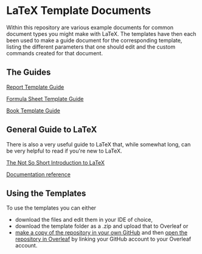 # LaTeX Template Documents

Within this repository are various example documents for common document types you might make with LaTeX. The templates have then each been used to make a guide document for the corresponding template, listing the different parameters that one should edit and the custom commands created for that document.

## The Guides

[Report Template Guide](./Guides/Report%20Template%20-%20Guide/build_report%20template%20guide/report%20template%20guide.pdf)

[Formula Sheet Template Guide](./Guides/Formula%20Sheet%20Template%20-%20Guide/build_Formula%20Sheet%20Template%20Guide/Formula%20Sheet%20Template%20Guide.pdf)

[Book Template Guide](./Guides/Book%20Template%20-%20Guide/build_Book%20Template%20Guide/Book%20Template%20Guide.pdf)

## General Guide to LaTeX

There is also a very useful guide to LaTeX that, while somewhat long, can be very helpful to read if you're new to LaTeX.

[The Not So Short Introduction to LaTeX](https://mirror.aarnet.edu.au/pub/CTAN/info/lshort/english/lshort.pdf)

[Documentation reference](https://www.ctan.org/tex-archive/info/lshort/)


## Using the Templates

To use the templates you can either 
- download the files and edit them in your IDE of choice,
- download the template folder as a .zip and upload that to Overleaf or
- [make a copy of the repository in your own GitHub](https://docs.github.com/en/repositories/creating-and-managing-repositories/duplicating-a-repository) and then [open the repository in Overleaf](https://www.overleaf.com/learn/how-to/Using_Git_and_GitHub) by linking your GitHub account to your Overleaf account.